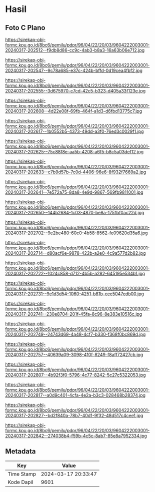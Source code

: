 # Hasil

## Foto C Plano

https://sirekap-obj-formc.kpu.go.id/8bc6/pemilu/pdpr/96/04/22/20/03/9604222003001-20240317-202512--f9db8d86-cc9c-4ab3-b8a3-16a63b06e712.jpg

https://sirekap-obj-formc.kpu.go.id/8bc6/pemilu/pdpr/96/04/22/20/03/9604222003001-20240317-202547--9c78a685-e37c-424b-bffd-0d19cea4fbf2.jpg

https://sirekap-obj-formc.kpu.go.id/8bc6/pemilu/pdpr/96/04/22/20/03/9604222003001-20240317-202555--3d675970-c7cd-42c5-b323-d405a33f123e.jpg

https://sirekap-obj-formc.kpu.go.id/8bc6/pemilu/pdpr/96/04/22/20/03/9604222003001-20240317-202608--4d22e08f-69fb-464f-a1d3-d6fbd13775c7.jpg

https://sirekap-obj-formc.kpu.go.id/8bc6/pemilu/pdpr/96/04/22/20/03/9604222003001-20240317-202617--1b0552b5-4373-49dd-a3f0-76ed3c0029f1.jpg

https://sirekap-obj-formc.kpu.go.id/8bc6/pemilu/pdpr/96/04/22/20/03/9604222003001-20240317-202625--75c88f8e-aa5b-4208-a6f5-b8c5a03def12.jpg

https://sirekap-obj-formc.kpu.go.id/8bc6/pemilu/pdpr/96/04/22/20/03/9604222003001-20240317-202633--c7b9d57b-7c0d-4406-96e6-8f932f7669a2.jpg

https://sirekap-obj-formc.kpu.go.id/8bc6/pemilu/pdpr/96/04/22/20/03/9604222003001-20240317-202641--7e572a75-8da8-4e9d-9867-569fb9811001.jpg

https://sirekap-obj-formc.kpu.go.id/8bc6/pemilu/pdpr/96/04/22/20/03/9604222003001-20240317-202650--144b2684-1c03-4870-be8a-1751bf0ac22d.jpg

https://sirekap-obj-formc.kpu.go.id/8bc6/pemilu/pdpr/96/04/22/20/03/9604222003001-20240317-202702--9e2be480-60c0-4b58-8562-fe09620d35a6.jpg

https://sirekap-obj-formc.kpu.go.id/8bc6/pemilu/pdpr/96/04/22/20/03/9604222003001-20240317-202714--d80acf6e-9878-422b-a2e0-4c9a577d2b82.jpg

https://sirekap-obj-formc.kpu.go.id/8bc6/pemilu/pdpr/96/04/22/20/03/9604222003001-20240317-202722--1024c858-d712-4b5b-a282-645195e534b1.jpg

https://sirekap-obj-formc.kpu.go.id/8bc6/pemilu/pdpr/96/04/22/20/03/9604222003001-20240317-202731--9e1d3d54-1060-4251-b81b-cee5047edb00.jpg

https://sirekap-obj-formc.kpu.go.id/8bc6/pemilu/pdpr/96/04/22/20/03/9604222003001-20240317-202741--230e8704-201f-45fa-8c96-8e383e10516c.jpg

https://sirekap-obj-formc.kpu.go.id/8bc6/pemilu/pdpr/96/04/22/20/03/9604222003001-20240317-202749--24743d69-4a48-4cf7-b330-f368f0bc869d.jpg

https://sirekap-obj-formc.kpu.go.id/8bc6/pemilu/pdpr/96/04/22/20/03/9604222003001-20240317-202757--40639a09-3098-410f-8249-f8aff72427cb.jpg

https://sirekap-obj-formc.kpu.go.id/8bc6/pemilu/pdpr/96/04/22/20/03/9604222003001-20240317-202807--4b92f3f0-5796-4c77-8242-5c27c5322053.jpg

https://sirekap-obj-formc.kpu.go.id/8bc6/pemilu/pdpr/96/04/22/20/03/9604222003001-20240317-202817--a0d9c401-4cfa-4e2a-b3c3-028468b28374.jpg

https://sirekap-obj-formc.kpu.go.id/8bc6/pemilu/pdpr/96/04/22/20/03/9604222003001-20240317-202827--bd2f840a-78b7-40d1-9f32-48d517c4cee1.jpg

https://sirekap-obj-formc.kpu.go.id/8bc6/pemilu/pdpr/96/04/22/20/03/9604222003001-20240317-202842--274038b4-f59b-4c5c-8ab7-85e8a7952334.jpg


## Metadata

| Key        | Value               |
| ---------- | ------------------- |
| Time Stamp | 2024-03-17 20:33:47 |
| Kode Dapil | 9601                |



